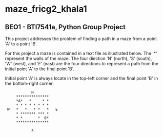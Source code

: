 # maze_fricg2_khala1
## BEO1 - BTI7541a, Python Group Project

This project addresses the problem of finding a path in a maze from a point 'A' to a point 'B'.

For this project a maze is contained in a text file as illustrated below. The '*' represent the walls of the maze. The four diection 'N' (north), 'S' (south), 'W' (west), and 'E' (east) are the four directions to represent a path from the initial point 'A' to the final point 'B'.

Initial point 'A' is always locate in the top-left corner and the final point 'B' in the bottom-right corner.

```
            N
     ***************
     *A*   *     * *
     * * * * * * * *
 W   *   *   * *   *   E
     * ******* *** *
     * *       *  B*
     ***************

            S
```